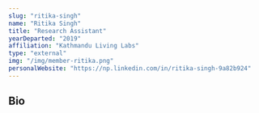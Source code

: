 ```yaml
---
slug: "ritika-singh"
name: "Ritika Singh"
title: "Research Assistant"
yearDeparted: "2019"
affiliation: "Kathmandu Living Labs"
type: "external"
img: "/img/member-ritika.png"
personalWebsite: "https://np.linkedin.com/in/ritika-singh-9a82b924"
---
```

## Bio

